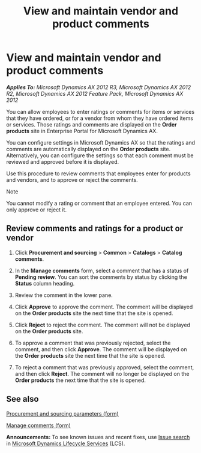 ﻿---
title: View and maintain vendor and product comments
TOCTitle: View and maintain vendor and product comments
ms:assetid: b3d4c4ca-87fa-460a-a28b-e4305f18b9b8
ms:mtpsurl: https://technet.microsoft.com/en-us/library/Hh242750(v=AX.60)
ms:contentKeyID: 36059073
ms.date: 04/18/2014
mtps_version: v=AX.60
---

# View and maintain vendor and product comments 


_**Applies To:** Microsoft Dynamics AX 2012 R3, Microsoft Dynamics AX 2012 R2, Microsoft Dynamics AX 2012 Feature Pack, Microsoft Dynamics AX 2012_

You can allow employees to enter ratings or comments for items or services that they have ordered, or for a vendor from whom they have ordered items or services. Those ratings and comments are displayed on the **Order products** site in Enterprise Portal for Microsoft Dynamics AX.

You can configure settings in Microsoft Dynamics AX so that the ratings and comments are automatically displayed on the **Order products** site. Alternatively, you can configure the settings so that each comment must be reviewed and approved before it is displayed.

Use this procedure to review comments that employees enter for products and vendors, and to approve or reject the comments.


> [!NOTE]
> <P>You cannot modify a rating or comment that an employee entered. You can only approve or reject it.</P>



## Review comments and ratings for a product or vendor

1.  Click **Procurement and sourcing** \> **Common** \> **Catalogs** \> **Catalog comments**.

2.  In the **Manage comments** form, select a comment that has a status of **Pending review**. You can sort the comments by status by clicking the **Status** column heading.

3.  Review the comment in the lower pane.

4.  Click **Approve** to approve the comment. The comment will be displayed on the **Order products** site the next time that the site is opened.

5.  Click **Reject** to reject the comment. The comment will not be displayed on the **Order products** site.

6.  To approve a comment that was previously rejected, select the comment, and then click **Approve**. The comment will be displayed on the **Order products** site the next time that the site is opened.

7.  To reject a comment that was previously approved, select the comment, and then click **Reject**. The comment will no longer be displayed on the **Order products** the next time that the site is opened.

## See also

[Procurement and sourcing parameters (form)](https://technet.microsoft.com/en-us/library/hh208706\(v=ax.60\))

[Manage comments (form)](https://technet.microsoft.com/en-us/library/hh227385\(v=ax.60\))

  
**Announcements:** To see known issues and recent fixes, use [Issue search](http://go.microsoft.com/fwlink/?linkid=389258) in [Microsoft Dynamics Lifecycle Services](http://go.microsoft.com/fwlink/?linkid=306505) (LCS).

